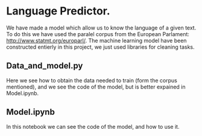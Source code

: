 # Language Predictor.

We have made a model which allow us to know the language of a given text. To do this we have used
the paralel corpus from the European Parlament:  http://www.statmt.org/europarl/. The machine learning model 
have been constructed entierly in this project, we just used libraries for cleaning tasks.

## Data_and_model.py 

Here we see how to obtain the data needed to train (form the corpus mentioned), and we see
the code of the model, but is better expained in Model.ipynb.

## Model.ipynb

In this notebook we can see the code of the model, and how to use it.